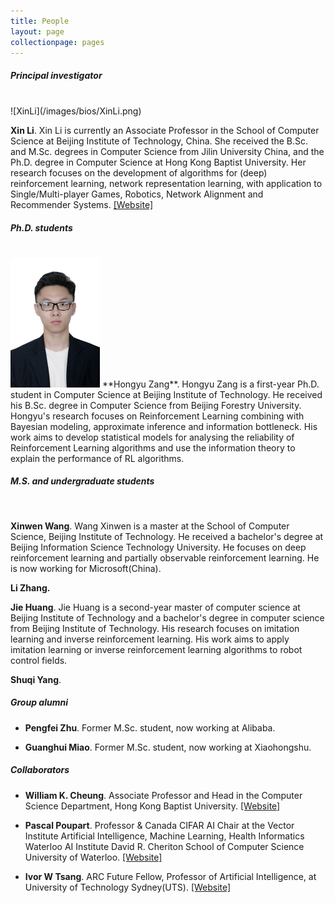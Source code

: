 ```yaml
---
title: People
layout: page
collectionpage: pages
---
```


<style type="text/css">
.bio {
  display: block;
  margin-right: 20px;
  float: left;
  width: 150px;
}
</style>

##### Principal investigator
<br>
![XinLi](/images/bios/XinLi.png)

**Xin Li**.  Xin Li is currently an Associate Professor in the School of Computer Science at Beijing Institute of Technology, China.  She received the B.Sc. and M.Sc. degrees in Computer Science from Jilin University  China, and the Ph.D. degree in Computer Science at Hong Kong Baptist University. Her research focuses on the development of algorithms for  (deep) reinforcement learning, network representation learning,  with application to Single/Multi-player Games, Robotics, Network Alignment and Recommender Systems. [[Website]](http://cs.bit.edu.cn/szdw/jsml/js/lixin/index.htm)



##### Ph.D. students
<br>

<img src="/images/bios/hyZang.jpg" style="zoom:50%;" />
**Hongyu Zang**. Hongyu Zang is a first-year Ph.D. student in Computer Science at Beijing Institute of Technology. He received his B.Sc. degree in Computer Science from Beijing Forestry University. Hongyu's research focuses on Reinforcement Learning combining with Bayesian modeling, approximate inference and information bottleneck. His work aims to develop statistical models for analysing the reliability of Reinforcement Learning algorithms and use the information theory to explain the performance of RL algorithms. 

##### M.S. and undergraduate students
<br>

**Xinwen Wang**. Wang Xinwen is a master at the School of Computer Science, Beijing Institute of Technology. He received a bachelor's degree at Beijing Information Science Technology University. He focuses on deep reinforcement learning and partially observable reinforcement learning. He is now working for Microsoft(China).


**Li Zhang.** 


**Jie Huang**. Jie Huang is a second-year master of computer science at Beijing Institute of Technology and a bachelor's degree in computer science from Beijing Institute of Technology. His research focuses on imitation learning and inverse reinforcement learning. His work aims to apply imitation learning or inverse reinforcement learning algorithms to robot control fields.


 **Shuqi Yang**.



##### Group alumni



- **Pengfei Zhu**. Former M.Sc. student, now working at Alibaba.

- **Guanghui Miao**. Former M.Sc. student, now working at Xiaohongshu.



##### Collaborators



- **William K. Cheung**. Associate Professor and Head in the Computer Science Department, Hong Kong Baptist University. [[Website]](https://www.comp.hkbu.edu.hk/v1/?page=profile&id=william)

- **Pascal Poupart**. Professor & Canada CIFAR AI Chair at the Vector Institute Artificial Intelligence, Machine Learning, Health Informatics Waterloo AI Institute David R. Cheriton School of Computer Science University of Waterloo. [[Website]](https://cs.uwaterloo.ca/~ppoupart/)

- **Ivor W Tsang**. ARC Future Fellow,  Professor of Artificial Intelligence, at University of Technology Sydney(UTS). [[Website]](https://www.uts.edu.au/staff/ivor.tsang)